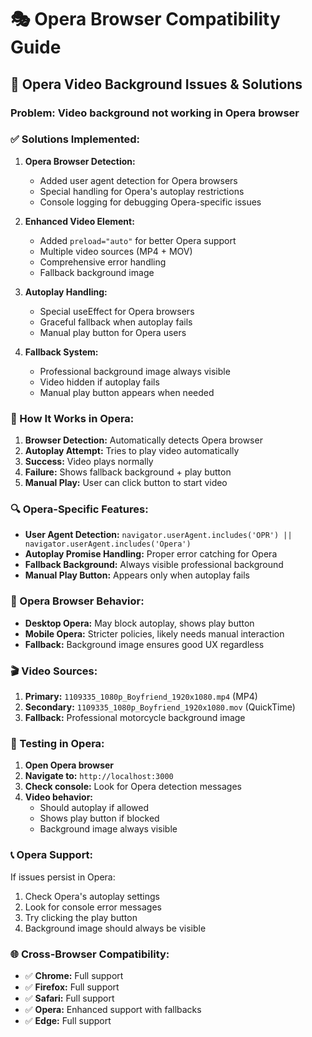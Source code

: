 # 🎭 Opera Browser Compatibility Guide

## 🔧 **Opera Video Background Issues & Solutions**

### **Problem: Video background not working in Opera browser**

### **✅ Solutions Implemented:**

1. **Opera Browser Detection:**
   - Added user agent detection for Opera browsers
   - Special handling for Opera's autoplay restrictions
   - Console logging for debugging Opera-specific issues

2. **Enhanced Video Element:**
   - Added `preload="auto"` for better Opera support
   - Multiple video sources (MP4 + MOV)
   - Comprehensive error handling
   - Fallback background image

3. **Autoplay Handling:**
   - Special useEffect for Opera browsers
   - Graceful fallback when autoplay fails
   - Manual play button for Opera users

4. **Fallback System:**
   - Professional background image always visible
   - Video hidden if autoplay fails
   - Manual play button appears when needed

### **🎯 How It Works in Opera:**

1. **Browser Detection:** Automatically detects Opera browser
2. **Autoplay Attempt:** Tries to play video automatically
3. **Success:** Video plays normally
4. **Failure:** Shows fallback background + play button
5. **Manual Play:** User can click button to start video

### **🔍 Opera-Specific Features:**

- **User Agent Detection:** `navigator.userAgent.includes('OPR') || navigator.userAgent.includes('Opera')`
- **Autoplay Promise Handling:** Proper error catching for Opera
- **Fallback Background:** Always visible professional background
- **Manual Play Button:** Appears only when autoplay fails

### **📱 Opera Browser Behavior:**

- **Desktop Opera:** May block autoplay, shows play button
- **Mobile Opera:** Stricter policies, likely needs manual interaction
- **Fallback:** Background image ensures good UX regardless

### **🎬 Video Sources:**

1. **Primary:** `1109335_1080p_Boyfriend_1920x1080.mp4` (MP4)
2. **Secondary:** `1109335_1080p_Boyfriend_1920x1080.mov` (QuickTime)
3. **Fallback:** Professional motorcycle background image

### **🔧 Testing in Opera:**

1. **Open Opera browser**
2. **Navigate to:** `http://localhost:3000`
3. **Check console:** Look for Opera detection messages
4. **Video behavior:**
   - Should autoplay if allowed
   - Shows play button if blocked
   - Background image always visible

### **📞 Opera Support:**

If issues persist in Opera:
1. Check Opera's autoplay settings
2. Look for console error messages
3. Try clicking the play button
4. Background image should always be visible

### **🌐 Cross-Browser Compatibility:**

- ✅ **Chrome:** Full support
- ✅ **Firefox:** Full support  
- ✅ **Safari:** Full support
- ✅ **Opera:** Enhanced support with fallbacks
- ✅ **Edge:** Full support 